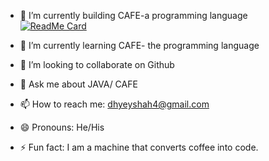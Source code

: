 

<!--
**dhyey-shah/dhyey-shah** is a ✨ _special_ ✨ repository because its `README.md` (this file) appears on your GitHub profile.

Here are some ideas to get you started:

- 🔭 I’m currently working on ...
- 🌱 I’m currently learning ...
- 👯 I’m looking to collaborate on ...
- 🤔 I’m looking for help with ...
- 💬 Ask me about ...
- 📫 How to reach me: ...
- 😄 Pronouns: ...
- ⚡ Fun fact: ...
-->

- 🔭 I’m currently building CAFE-a programming language <br>
[![ReadMe Card](https://github-readme-stats.vercel.app/api/pin/?username=cafe-jvm-lang&repo=cafe)](https://github.com/cafe-jvm-lang/cafe)

- 🌱 I’m currently learning CAFE- the programming language
- 👯 I’m looking to collaborate on Github
- 💬 Ask me about JAVA/ CAFE
- 📫 How to reach me: dhyeyshah4@gmail.com
- 😄 Pronouns: He/His
- ⚡ Fun fact: I am a machine that converts coffee into code.
